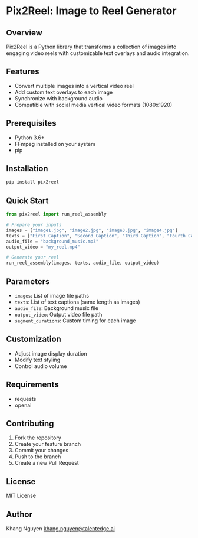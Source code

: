 # Pix2Reel: Image to Reel Generator

## Overview

Pix2Reel is a Python library that transforms a collection of images into engaging video reels with customizable text overlays and audio integration.

## Features

- Convert multiple images into a vertical video reel
- Add custom text overlays to each image
- Synchronize with background audio
- Compatible with social media vertical video formats (1080x1920)

## Prerequisites

- Python 3.6+
- FFmpeg installed on your system
- pip

## Installation

```bash
pip install pix2reel
```

## Quick Start

```python
from pix2reel import run_reel_assembly

# Prepare your inputs
images = ["image1.jpg", "image2.jpg", "image3.jpg", "image4.jpg"]
texts = ["First Caption", "Second Caption", "Third Caption", "Fourth Caption"]
audio_file = "background_music.mp3"
output_video = "my_reel.mp4"

# Generate your reel
run_reel_assembly(images, texts, audio_file, output_video)
```

## Parameters

- `images`: List of image file paths
- `texts`: List of text captions (same length as images)
- `audio_file`: Background music file
- `output_video`: Output video file path
- `segment_durations`: Custom timing for each image

## Customization

- Adjust image display duration
- Modify text styling
- Control audio volume

## Requirements

- requests
- openai

## Contributing

1. Fork the repository
2. Create your feature branch
3. Commit your changes
4. Push to the branch
5. Create a new Pull Request

## License

MIT License

## Author

Khang Nguyen
khang.nguyen@talentedge.ai